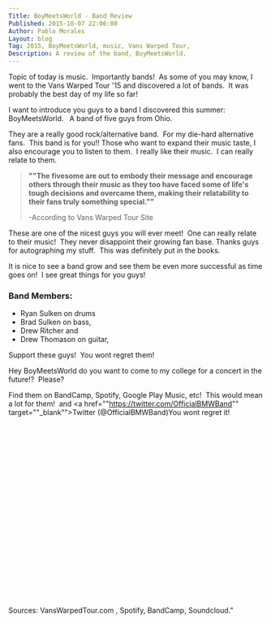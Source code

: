 ```yaml
---
Title: BoyMeetsWorld - Band Review
Published: 2015-10-07 22:06:08
Author: Pablo Morales
Layout: blog
Tag: 2015, BoyMeetsWorld, music, Vans Warped Tour, 
Description: A review of the band, BoyMeetsWorld.
---
```



Topic of today is music.  Importantly bands!  As some of you may know, I went to the Vans Warped Tour '15 and discovered a lot of bands.  It was probably the best day of my life so far!

I want to introduce you guys to a band I discovered this summer: BoyMeetsWorld.   A band of five guys from Ohio.

They are a really good rock/alternative band.  For my die-hard alternative fans.  This band is for you!! Those who want to expand their music taste, I also encourage you to listen to them.  I really like their music.  I can really relate to them.

<blockquote><span style=""color: #000000;""><strong>""The fivesome are out to embody their message and encourage others through their music as they too have faced some of life's tough decisions and overcame them, making their relatability to their fans truly something special.""</strong></span>

-According to Vans Warped Tour Site</blockquote>

These are one of the nicest guys you will ever meet!  One can really relate to their music!  They never disappoint their growing fan base. Thanks guys for autographing my stuff.  This was definitely put in the books.

It is nice to see a band grow and see them be even more successful as time goes on!  I see great things for you guys!

<h3>Band Members:</h3>

<ul>
    <li>Ryan Sulken on drums</li>
    <li>Brad Sulken on bass,</li>
    <li>Drew Ritcher and</li>
    <li>Drew Thomason on guitar,</li>
</ul>

Support these guys!  You wont regret them!

Hey BoyMeetsWorld do you want to come to my college for a concert in the future!?  Please?

Find them on BandCamp, Spotify, Google Play Music, etc!  This would mean a lot for them!  and <a href=""https://twitter.com/OfficialBMWBand"" target=""_blank"">Twitter (@OfficialBMWBand)</a>You wont regret it!

<iframe src=""https://embed.spotify.com/?uri=spotify%3Aartist%3A23sZupK3Cktu2nWdnMkVqX&amp;theme=red"" width=""300"" height=""380"" frameborder=""0""></iframe>

 

<iframe src=""https://embed.spotify.com/?uri=spotify%3Aalbum%3A6WBiUYMTmD0Ip6IVtrpMd1"" width=""300"" height=""380"" frameborder=""0""></iframe>

Sources: VansWarpedTour.com , Spotify, BandCamp, Soundcloud."
